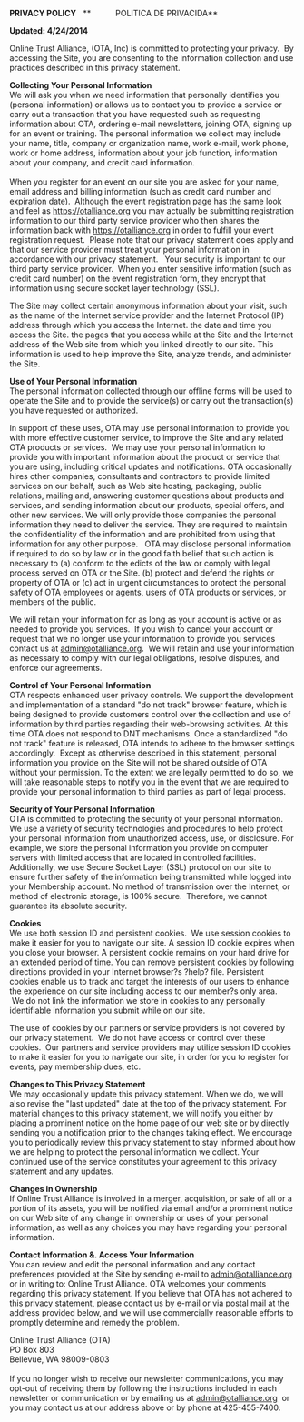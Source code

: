   
**PRIVACY POLICY**   **           POLITICA DE PRIVACIDA**

**Updated: 4/24/2014**

Online Trust Alliance, (OTA, Inc) is committed to protecting your privacy.  By accessing the Site, you are consenting to the information collection and use practices described in this privacy statement.  

**Collecting Your Personal Information**  
We will ask you when we need information that personally identifies you (personal information) or allows us to contact you to provide a service or carry out a transaction that you have requested such as requesting information about OTA, ordering e-mail newsletters, joining OTA, signing up for an event or training. The personal information we collect may include your name, title, company or organization name, work e-mail, work phone, work or home address, information about your job function, information about your company, and credit card information.  
   
When you register for an event on our site you are asked for your name, email address and billing information (such as credit card number and expiration date).  Although the event registration page has the same look and feel as https://otalliance.org you may actually be submitting registration information to our third party service provider who then shares the information back with https://otalliance.org in order to fulfill your event registration request.  Please note that our privacy statement does apply and that our service provider must treat your personal information in accordance with our privacy statement.   Your security is important to our third party service provider.  When you enter sensitive information (such as credit card number) on the event registration form, they encrypt that information using secure socket layer technology (SSL).  
  
The Site may collect certain anonymous information about your visit, such as the name of the Internet service provider and the Internet Protocol (IP) address through which you access the Internet. the date and time you access the Site. the pages that you access while at the Site and the Internet address of the Web site from which you linked directly to our site. This information is used to help improve the Site, analyze trends, and administer the Site.  
  
**Use of Your Personal Information**  
The personal information collected through our offline forms will be used to operate the Site and to provide the service(s) or carry out the transaction(s) you have requested or authorized.  
  
In support of these uses, OTA may use personal information to provide you with more effective customer service, to improve the Site and any related OTA products or services.  We may use your personal information to provide you with important information about the product or service that you are using, including critical updates and notifications. OTA occasionally hires other companies, consultants and contractors to provide limited services on our behalf, such as Web site hosting, packaging, public relations, mailing and, answering customer questions about products and services, and sending information about our products, special offers, and other new services. We will only provide those companies the personal information they need to deliver the service. They are required to maintain the confidentiality of the information and are prohibited from using that information for any other purpose.   OTA may disclose personal information if required to do so by law or in the good faith belief that such action is necessary to (a) conform to the edicts of the law or comply with legal process served on OTA or the Site. (b) protect and defend the rights or property of OTA or (c) act in urgent circumstances to protect the personal safety of OTA employees or agents, users of OTA products or services, or members of the public.  
  
We will retain your information for as long as your account is active or as needed to provide you services.  If you wish to cancel your account or request that we no longer use your information to provide you services contact us at admin@otalliance.org.  We will retain and use your information as necessary to comply with our legal obligations, resolve disputes, and enforce our agreements.  
  
**Control of Your Personal Information**  
OTA respects enhanced user privacy controls. We support the development and implementation of a standard "do not track" browser feature, which is being designed to provide customers control over the collection and use of information by third parties regarding their web-browsing activities. At this time OTA does not respond to DNT mechanisms. Once a standardized "do not track" feature is released, OTA intends to adhere to the browser settings accordingly.  Except as otherwise described in this statement, personal information you provide on the Site will not be shared outside of OTA without your permission. To the extent we are legally permitted to do so, we will take reasonable steps to notify you in the event that we are required to provide your personal information to third parties as part of legal process.

**Security of Your Personal Information**  
OTA is committed to protecting the security of your personal information. We use a variety of security technologies and procedures to help protect your personal information from unauthorized access, use, or disclosure. For example, we store the personal information you provide on computer servers with limited access that are located in controlled facilities. Additionally, we use Secure Socket Layer (SSL) protocol on our site to ensure further safety of the information being transmitted while logged into your Membership account. No method of transmission over the Internet, or method of electronic storage, is 100% secure.  Therefore, we cannot guarantee its absolute security.  
  
**Cookies**  
We use both session ID and persistent cookies.  We use session cookies to make it easier for you to navigate our site. A session ID cookie expires when you close your browser. A persistent cookie remains on your hard drive for an extended period of time. You can remove persistent cookies by following directions provided in your Internet browser?s ?help? file. Persistent cookies enable us to track and target the interests of our users to enhance the experience on our site including access to our member?s only area.   We do not link the information we store in cookies to any personally identifiable information you submit while on our site.  
  
The use of cookies by our partners or service providers is not covered by our privacy statement.  We do not have access or control over these cookies.  Our partners and service providers may utilize session ID cookies to make it easier for you to navigate our site, in order for you to register for events, pay membership dues, etc.  
  
**Changes to This Privacy Statement**  
We may occasionally update this privacy statement. When we do, we will also revise the "last updated" date at the top of the privacy statement. For material changes to this privacy statement, we will notify you either by placing a prominent notice on the home page of our web site or by directly sending you a notification prior to the changes taking effect. We encourage you to periodically review this privacy statement to stay informed about how we are helping to protect the personal information we collect. Your continued use of the service constitutes your agreement to this privacy statement and any updates.  
  
**Changes in Ownership**  
If Online Trust Alliance is involved in a merger, acquisition, or sale of all or a portion of its assets, you will be notified via email and/or a prominent notice on our Web site of any change in ownership or uses of your personal information, as well as any choices you may have regarding your personal information.  
  
**Contact Information &. Access Your Information**  
You can review and edit the personal information and any contact preferences provided at the Site by sending e-mail to admin@otalliance.org or in writing to: Online Trust Alliance. OTA welcomes your comments regarding this privacy statement. If you believe that OTA has not adhered to this privacy statement, please contact us by e-mail or via postal mail at the address provided below, and we will use commercially reasonable efforts to promptly determine and remedy the problem.  
  
Online Trust Alliance (OTA)  
PO Box 803  
Bellevue, WA 98009-0803  
   
If you no longer wish to receive our newsletter communications, you may opt-out of receiving them by following the instructions included in each newsletter or communication or by emailing us at admin@otalliance.org  or you may contact us at our address above or by phone at 425-455-7400.